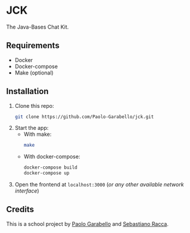 # JCK
The Java-Bases Chat Kit.

## Requirements
* Docker
* Docker-compose
* Make (optional)

## Installation
1. Clone this repo:
   ```bash
   git clone https://github.com/Paolo-Garabello/jck.git
   ```
2. Start the app:
   * With make:
     ```bash
     make
     ```
   * With docker-compose:
     ```bash
     docker-compose build
     docker-compose up
     ```
3. Open the frontend at `localhost:3000` (*or any other available network interface*)


## Credits
This is a school project by [Paolo Garabello](https://github.com/Paolo-Garabello/) and [Sebastiano Racca](https://github.com/Sebastiano-Racca).
